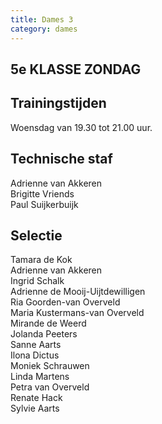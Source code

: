 ```yaml
---
title: Dames 3
category: dames
---
```


## 5e KLASSE ZONDAG

## Trainingstijden

Woensdag van 19.30 tot 21.00 uur.

## Technische staf

Adrienne van Akkeren\
Brigitte Vriends\
Paul Suijkerbuijk

## Selectie

Tamara de Kok\
Adrienne van Akkeren\
Ingrid Schalk\
Adrienne de Mooij-Uijtdewilligen\
Ria Goorden-van Overveld\
Maria Kustermans-van Overveld\
Mirande de Weerd\
Jolanda Peeters\
Sanne Aarts\
Ilona Dictus\
Moniek Schrauwen\
Linda Martens\
Petra van Overveld\
Renate Hack\
Sylvie Aarts
